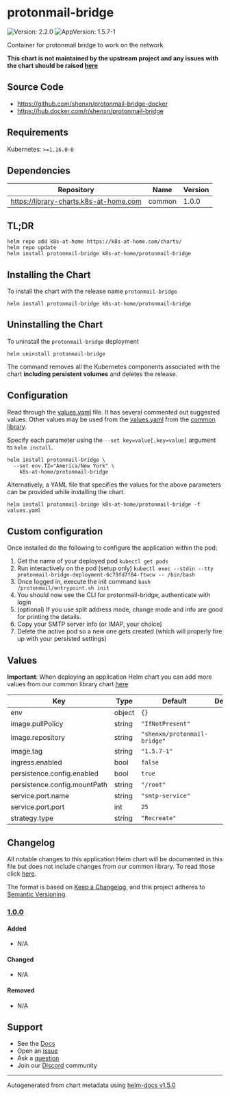 # protonmail-bridge

![Version: 2.2.0](https://img.shields.io/badge/Version-2.2.0-informational?style=flat-square) ![AppVersion: 1.5.7-1](https://img.shields.io/badge/AppVersion-1.5.7--1-informational?style=flat-square)

Container for protonmail bridge to work on the network.

**This chart is not maintained by the upstream project and any issues with the chart should be raised [here](https://github.com/k8s-at-home/charts/issues/new/choose)**

## Source Code

* <https://github.com/shenxn/protonmail-bridge-docker>
* <https://hub.docker.com/r/shenxn/protonmail-bridge>

## Requirements

Kubernetes: `>=1.16.0-0`

## Dependencies

| Repository | Name | Version |
|------------|------|---------|
| https://library-charts.k8s-at-home.com | common | 1.0.0 |

## TL;DR

```console
helm repo add k8s-at-home https://k8s-at-home.com/charts/
helm repo update
helm install protonmail-bridge k8s-at-home/protonmail-bridge
```

## Installing the Chart

To install the chart with the release name `protonmail-bridge`

```console
helm install protonmail-bridge k8s-at-home/protonmail-bridge
```

## Uninstalling the Chart

To uninstall the `protonmail-bridge` deployment

```console
helm uninstall protonmail-bridge
```

The command removes all the Kubernetes components associated with the chart **including persistent volumes** and deletes the release.

## Configuration

Read through the [values.yaml](./values.yaml) file. It has several commented out suggested values.
Other values may be used from the [values.yaml](../common/values.yaml) from the [common library](../common).

Specify each parameter using the `--set key=value[,key=value]` argument to `helm install`.

```console
helm install protonmail-bridge \
  --set env.TZ="America/New York" \
    k8s-at-home/protonmail-bridge
```

Alternatively, a YAML file that specifies the values for the above parameters can be provided while installing the chart.

```console
helm install protonmail-bridge k8s-at-home/protonmail-bridge -f values.yaml
```

## Custom configuration

Once installed do the following to configure the application within the pod:

1. Get the name of your deployed pod `kubectl get pods`
2. Run interactively on the pod (setup only) `kubectl exec --stdin --tty protonmail-bridge-deployment-6c79fd7f84-ftwcw -- /bin/bash`
3. Once logged in, execute the init command `bash /protonmail/entrypoint.sh init`
4. You should now see the CLI for protonmail-bridge, authenticate with login
5. (optional) If you use split address mode, change mode and info are good for printing the details.
6. Copy your SMTP server info (or IMAP, your choice)
7. Delete the active pod so a new one gets created (which will properly fire up with your persisted settings)

## Values

**Important**: When deploying an application Helm chart you can add more values from our common library chart [here](https://github.com/k8s-at-home/charts/tree/master/charts/common/)

| Key | Type | Default | Description |
|-----|------|---------|-------------|
| env | object | `{}` |  |
| image.pullPolicy | string | `"IfNotPresent"` |  |
| image.repository | string | `"shenxn/protonmail-bridge"` |  |
| image.tag | string | `"1.5.7-1"` |  |
| ingress.enabled | bool | `false` |  |
| persistence.config.enabled | bool | `true` |  |
| persistence.config.mountPath | string | `"/root"` |  |
| service.port.name | string | `"smtp-service"` |  |
| service.port.port | int | `25` |  |
| strategy.type | string | `"Recreate"` |  |

## Changelog

All notable changes to this application Helm chart will be documented in this file but does not include changes from our common library. To read those click [here](https://github.com/k8s-at-home/library-charts/tree/main/charts/stable/common#changelog).

The format is based on [Keep a Changelog](https://keepachangelog.com/en/1.0.0/), and this project adheres to [Semantic Versioning](https://semver.org/spec/v2.0.0.html).

### [1.0.0]

#### Added

- N/A

#### Changed

- N/A

#### Removed

- N/A

[1.0.0]: #1.0.0

## Support

- See the [Docs](https://docs.k8s-at-home.com/our-helm-charts/getting-started/)
- Open an [issue](https://github.com/k8s-at-home/charts/issues/new/choose)
- Ask a [question](https://github.com/k8s-at-home/organization/discussions)
- Join our [Discord](https://discord.gg/sTMX7Vh) community

----------------------------------------------
Autogenerated from chart metadata using [helm-docs v1.5.0](https://github.com/norwoodj/helm-docs/releases/v1.5.0)
